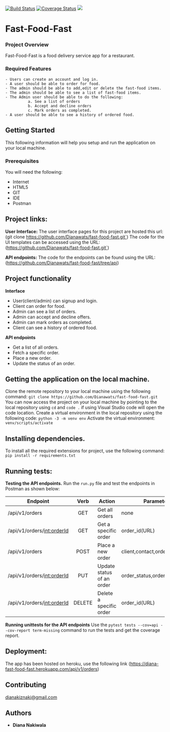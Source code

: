 [![Build Status](https://travis-ci.org/Dianawats/fast-food-fast.svg?branch=api)](https://travis-ci.org/Dianawats/fast-food-fast)
[![Coverage Status](https://coveralls.io/repos/github/Dianawats/fast-food-fast/badge.svg?branch=api)](https://coveralls.io/github/Dianawats/fast-food-fast?branch=api)
<a href="https://codeclimate.com/github/Dianawats/fast-food-fast/maintainability"><img src="https://api.codeclimate.com/v1/badges/7dc721b4af568770d736/maintainability" /></a>

# Fast-Food-Fast


### Project Overview
Fast-Food-Fast is a food delivery service app for a restaurant.

### Required Features
```
- Users can create an account and log in.
- A user should be able to order for food.
- The admin should be able to add,edit or delete the fast-food items.
- The admin should be able to see a list of fast-food items.
- The Admin user should be able to do the following:
          a. See a list of orders
          b. Accept and decline orders
          c. Mark orders as completed.
- A user should be able to see a history of ordered food. 
```
## Getting Started
This following information will help you setup and run the application on your local machine.

### Prerequisites

You will need the following:
- Internet
- HTML5
- GIT
- IDE
- Postman

## Project links:
**User Interface:** 
The user interface pages for this project are hosted this url: (git clone https://github.com/Dianawats/fast-food-fast.git`)
The code for the UI templates can be accessed using the URL: 
(https://github.com/Dianawats/fast-food-fast.git`)

**API endpoints:** The code for the endpoints can be found using the URL: (https://github.com/Dianawats/fast-food-fast/tree/api)


## Project functionality
**Interface**
* User(client/admin) can signup and login.
* Client can order for food.
* Admin can see a list of orders.
* Admin can accept and decline offers.
* Admin can mark orders as completed.
* Client can see a history of ordered food.

**API endpoints**
* Get a list of all orders.
* Fetch a specific order.
* Place a new order.
* Update the status of an order.

## Getting the application on the local machine.
Clone the remote repository to your local machine using the following command: `git clone https://github.com/Dianawats/fast-food-fast.git`
You can now access the project on your local machine by pointing to the local repository using `cd` and `code .` if using Visual Studio code will open the code location.
Create a virtual environment in the local repository using the following code: `python -3 -m venv env`
Activate the virtual environment: `venv/scripts/activate`

## Installing dependencies.
To install all the required extensions for project, use the following command: `pip install -r requirements.txt`

## Running tests:
**Testing the API endpoints.**
Run the `run.py` file and test the endpoints in Postman as shown below:

|     Endpoint                        | Verb          | Action                     |   Parameters     |
| ----------------------------------- |:-------------:|  ------------------------- | ----------------- |
| /api/v1/orders                      | GET           | Get all orders          | none   |
| /api/v1/orders/<int:orderId>        | GET           | Get a specific order          | order_id(URL)  |
| /api/v1/orders                   | POST          | Place a new order             | client,contact,order_item,price |
| /api/v1/orders/<int:orderId>| PUT          | Update status of an order | order_status,order_id(URL)  |
| /api/v1/orders/<int:orderId> | DELETE     | Delete a specific order | order_id(URL) |

**Running unittests for the API endpoints**
Use the `pytest tests --cov=api --cov-report term-missing` command to run the tests and get the coverage report.

## Deployment:
The app has been hosted on heroku, use the following link (https://diana-fast-food-fast.herokuapp.com/api/v1/orders)
## Contributing

dianakiznaki@gmail.com

## Authors

* **Diana Nakiwala**





